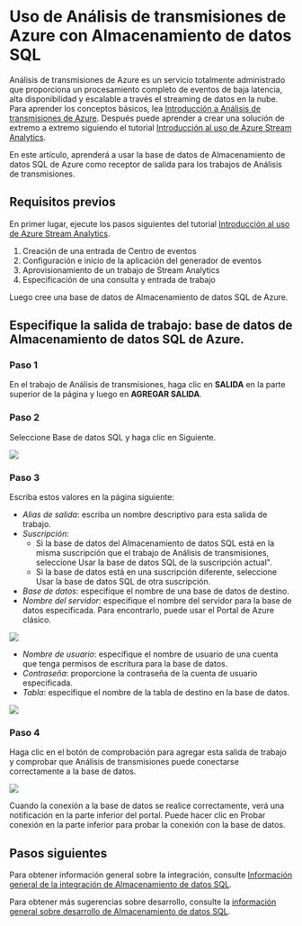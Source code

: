 <properties
   pageTitle="Uso de Análisis de transmisiones de Azure con Almacenamiento de datos SQL | Microsoft Azure"
   description="Sugerencias para usar Análisis de transmisiones de Azure con Almacenamiento de datos SQL de Azure para el desarrollo de soluciones."
   services="sql-data-warehouse"
   documentationCenter="NA"
   authors="sahaj08"
   manager="barbkess"
   editor=""/>

<tags
   ms.service="sql-data-warehouse"
   ms.devlang="NA"
   ms.topic="article"
   ms.tgt_pltfrm="NA"
   ms.workload="data-services"
   ms.date="01/07/2016"
   ms.author="sahajs;mausher;barbkess;sonyama"/>

# Uso de Análisis de transmisiones de Azure con Almacenamiento de datos SQL

Análisis de transmisiones de Azure es un servicio totalmente administrado que proporciona un procesamiento completo de eventos de baja latencia, alta disponibilidad y escalable a través el streaming de datos en la nube. Para aprender los conceptos básicos, lea [Introducción a Análisis de transmisiones de Azure][]. Después puede aprender a crear una solución de extremo a extremo siguiendo el tutorial [Introducción al uso de Azure Stream Analytics][].

En este artículo, aprenderá a usar la base de datos de Almacenamiento de datos SQL de Azure como receptor de salida para los trabajos de Análisis de transmisiones.

## Requisitos previos

En primer lugar, ejecute los pasos siguientes del tutorial [Introducción al uso de Azure Stream Analytics][].

1. Creación de una entrada de Centro de eventos
2. Configuración e inicio de la aplicación del generador de eventos
3. Aprovisionamiento de un trabajo de Stream Analytics
4. Especificación de una consulta y entrada de trabajo

Luego cree una base de datos de Almacenamiento de datos SQL de Azure.

## Especifique la salida de trabajo: base de datos de Almacenamiento de datos SQL de Azure.

### Paso 1

En el trabajo de Análisis de transmisiones, haga clic en **SALIDA** en la parte superior de la página y luego en **AGREGAR SALIDA**.

### Paso 2

Seleccione Base de datos SQL y haga clic en Siguiente.

![][add-output]

### Paso 3
Escriba estos valores en la página siguiente:

- *Alias de salida*: escriba un nombre descriptivo para esta salida de trabajo.
- *Suscripción*:
	- Si la base de datos del Almacenamiento de datos SQL está en la misma suscripción que el trabajo de Análisis de transmisiones, seleccione Usar la base de datos SQL de la suscripción actual".
	- Si la base de datos está en una suscripción diferente, seleccione Usar la base de datos SQL de otra suscripción.
- *Base de datos*: especifique el nombre de una base de datos de destino.
- *Nombre del servidor*: especifique el nombre del servidor para la base de datos especificada. Para encontrarlo, puede usar el Portal de Azure clásico.

![][server-name]

- *Nombre de usuario*: especifique el nombre de usuario de una cuenta que tenga permisos de escritura para la base de datos.
- *Contraseña*: proporcione la contraseña de la cuenta de usuario especificada.
- *Tabla*: especifique el nombre de la tabla de destino en la base de datos.

![][add-database]

### Paso 4

Haga clic en el botón de comprobación para agregar esta salida de trabajo y comprobar que Análisis de transmisiones puede conectarse correctamente a la base de datos.

![][test-connection]

Cuando la conexión a la base de datos se realice correctamente, verá una notificación en la parte inferior del portal. Puede hacer clic en Probar conexión en la parte inferior para probar la conexión con la base de datos.

## Pasos siguientes

Para obtener información general sobre la integración, consulte [Información general de la integración de Almacenamiento de datos SQL][].

Para obtener más sugerencias sobre desarrollo, consulte la [información general sobre desarrollo de Almacenamiento de datos SQL][].

<!--Image references-->

[add-output]: ./media/sql-data-warehouse-integrate-azure-stream-analytics/add-output.png
[server-name]: ./media/sql-data-warehouse-integrate-azure-stream-analytics/dw-server-name.png
[add-database]: ./media/sql-data-warehouse-integrate-azure-stream-analytics/add-database.png
[test-connection]: ./media/sql-data-warehouse-integrate-azure-stream-analytics/test-connection.png

<!--Article references-->

[Introducción a Análisis de transmisiones de Azure]: stream-analytics-introductiond.md
[Introducción al uso de Azure Stream Analytics]: stream-analytics-get-started.md
[información general sobre desarrollo de Almacenamiento de datos SQL]: sql-data-warehouse-overview-develop.md
[Información general de la integración de Almacenamiento de datos SQL]: sql-data-warehouse-overview-integrate.md

<!--MSDN references-->

<!--Other Web references-->
[Azure Stream Analytics documentation]: http://azure.microsoft.com/documentation/services/stream-analytics/

<!---HONumber=AcomDC_0114_2016-->